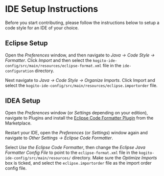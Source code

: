 # IDE Setup Instructions

Before you start contributing, please follow the instructions below to setup a code style for an IDE of your choice.

## Eclipse Setup

Open the _Preferences_ window, and then navigate to _Java -> Code Style -> Formatter_.
Click _Import_ and then select the `kogito-ide-config/src/main/resources/eclipse-format.xml` file in the `ide-configuration` directory.

Next navigate to _Java -> Code Style -> Organize Imports_.
Click Import and select the `kogito-ide-config/src/main/resources/eclipse.importorder` file.

## IDEA Setup

Open the _Preferences_ window (or _Settings_ depending on your edition), navigate to Plugins and install the [Eclipse Code Formatter Plugin](https://plugins.jetbrains.com/plugin/6546-eclipse-code-formatter) from the Marketplace.

Restart your IDE, open the _Preferences_ (or _Settings_) window again and navigate to _Other Settings -> Eclipse Code Formatter_.

Select _Use the Eclipse Code Formatter_, then change the _Eclipse Java Formatter Config File_ to point to the `eclipse-format.xml`
file in the `kogito-ide-config/src/main/resources/` directory.
Make sure the _Optimize Imports_ box is ticked, and select the `eclipse.importorder` file as the import order config file.